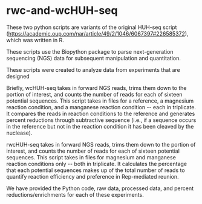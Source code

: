 # rwc-and-wcHUH-seq

These two python scripts are variants of the original HUH-seq script (https://academic.oup.com/nar/article/49/2/1046/6067397#226585372), which was written in R.

These scripts use the Biopython package to parse next-generation sequencing (NGS) data for subsequent manipulation and quantitation.

These scripts were created to analyze data from experiments that are designed 

Briefly, wcHUH-seq takes in forward NGS reads, trims them down to the portion of interest, and counts the number of reads for each of sixteen potential sequences. This script takes in files for a reference, a magnesium reaction condition, and a manganese reaction condition -- each in triplicate. It compares the reads in reaction conditions to the reference and generates percent reductions through subtractive sequence (i.e., if a sequence occurs in the reference but not in the reaction condition it has been cleaved by the nuclease).

rwcHUH-seq takes in forward NGS reads, trims them down to the portion of interest, and counts the number of reads for each of sixteen potential sequences. This script takes in files for magnesium and manganese reaction conditions only -- both in triplicate. It calculates the percentage that each potential sequences makes up of the total number of reads to quantify reaction efficiency and preference in Rep-mediated reunion.

We have provided the Python code, raw data, processed data, and percent reductions/enrichments for each of these experiments.
